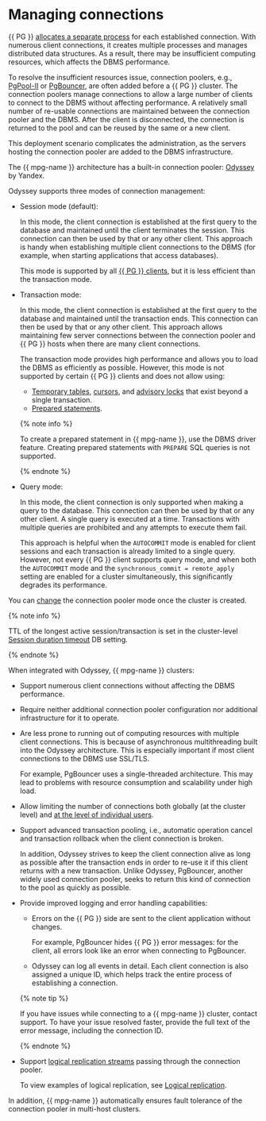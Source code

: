 # Managing connections

{{ PG }} [allocates a separate process](https://www.postgresql.org/docs/current/connect-estab.html) for each established connection. With numerous client connections, it creates multiple processes and manages distributed data structures. As a result, there may be insufficient computing resources, which affects the DBMS performance.

To resolve the insufficient resources issue, connection poolers, e.g., [PgPool-II](https://www.pgpool.net) or [PgBouncer](https://www.pgbouncer.org/), are often added before a {{ PG }} cluster. The connection poolers manage connections to allow a large number of clients to connect to the DBMS without affecting performance. A relatively small number of re-usable connections are maintained between the connection pooler and the DBMS. After the client is disconnected, the connection is returned to the pool and can be reused by the same or a new client.

This deployment scenario complicates the administration, as the servers hosting the connection pooler are added to the DBMS infrastructure.

The {{ mpg-name }} architecture has a built-in connection pooler: [Odyssey](https://yandex.ru/dev/odyssey/) by Yandex.

Odyssey supports three modes of connection management:

* Session mode (default):


    In this mode, the client connection is established at the first query to the database and maintained until the client terminates the session. This connection can then be used by that or any other client. This approach is handy when establishing multiple client connections to the DBMS (for example, when starting applications that access databases).

    This mode is supported by all [{{ PG }} clients](supported-clients.md), but it is less efficient than the transaction mode.

* Transaction mode:


   In this mode, the client connection is established at the first query to the database and maintained until the transaction ends. This connection can then be used by that or any other client. This approach allows maintaining few server connections between the connection pooler and {{ PG }} hosts when there are many client connections.

   The transaction mode provides high performance and allows you to load the DBMS as efficiently as possible. However, this mode is not supported by certain {{ PG }} clients and does not allow using:

   * [Temporary tables](https://www.postgresql.org/docs/current/sql-createtable.html), [cursors](https://www.postgresql.org/docs/current/plpgsql-cursors.html), and [advisory locks](https://www.postgresql.org/docs/current/explicit-locking.html#ADVISORY-LOCKS) that exist beyond a single transaction.
   * [Prepared statements](https://www.postgresql.org/docs/current/sql-prepare.html).

   {% note info %}

   To create a prepared statement in {{ mpg-name }}, use the DBMS driver feature. Creating prepared statements with `PREPARE` SQL queries is not supported.

   {% endnote %}

* Query mode:

   In this mode, the client connection is only supported when making a query to the database. This connection can then be used by that or any other client. A single query is executed at a time. Transactions with multiple queries are prohibited and any attempts to execute them fail.

   This approach is helpful when the `AUTOCOMMIT` mode is enabled for client sessions and each transaction is already limited to a single query. However, not every {{ PG }} client supports query mode, and when both the `AUTOCOMMIT` mode and the `synchronous_commit = remote_apply` setting are enabled for a cluster simultaneously, this significantly degrades its performance.

You can [change](../operations/update.md#change-pooler-config) the connection pooler mode once the cluster is created.

{% note info %}

TTL of the longest active session/transaction is set in the cluster-level [Session duration timeout](./settings-list.md#setting-session-duration-timeout) DB setting.

{% endnote %}

When integrated with Odyssey, {{ mpg-name }} clusters:

* Support numerous client connections without affecting the DBMS performance.
* Require neither additional connection pooler configuration nor additional infrastructure for it to operate.
* Are less prone to running out of computing resources with multiple client connections. This is because of asynchronous multithreading built into the Odyssey architecture. This is especially important if most client connections to the DBMS use SSL/TLS.

   For example, PgBouncer uses a single-threaded architecture. This may lead to problems with resource consumption and scalability under high load.

* Allow limiting the number of connections both globally (at the cluster level) and [at the level of individual users](../operations/cluster-users.md#update-settings).
* Support advanced transaction pooling, i.e., automatic operation cancel and transaction rollback when the client connection is broken.

   In addition, Odyssey strives to keep the client connection alive as long as possible after the transaction ends in order to re-use it if this client returns with a new transaction. Unlike Odyssey, PgBouncer, another widely used connection pooler, seeks to return this kind of connection to the pool as quickly as possible.

* Provide improved logging and error handling capabilities:

   * Errors on the {{ PG }} side are sent to the client application without changes.

      For example, PgBouncer hides {{ PG }} error messages: for the client, all errors look like an error when connecting to PgBouncer.

   * Odyssey can log all events in detail. Each client connection is also assigned a unique ID, which helps track the entire process of establishing a connection.

   {% note tip %}

   If you have issues while connecting to a {{ mpg-name }} cluster, contact support. To have your issue resolved faster, provide the full text of the error message, including the connection ID.

   {% endnote %}

* Support [logical replication streams](https://www.postgresql.org/docs/current/logical-replication.html) passing through the connection pooler.

   To view examples of logical replication, see [Logical replication](../tutorials/replication-overview.md).

In addition, {{ mpg-name }} automatically ensures fault tolerance of the connection pooler in multi-host clusters.
